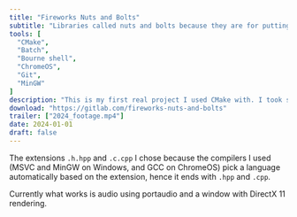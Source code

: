 ```yaml
---
title: "Fireworks Nuts and Bolts"
subtitle: "Libraries called nuts and bolts because they are for putting together an engine"
tools: [
  "CMake",
  "Batch",
  "Bourne shell",
  "ChromeOS",
  "Git",
  "MinGW"
]
description: "This is my first real project I used CMake with. I took some inspiration from [*-mini](../asterisk_mini). All libraries are written in C-linkeable C++, for which I made up the extensions `.h.hpp` and `.c.cpp`."
download: "https://gitlab.com/fireworks-nuts-and-bolts"
trailer: ["2024_footage.mp4"]
date: 2024-01-01
draft: false
---
```


<!-- NOTE: "date:" is not accurate -->
The extensions `.h.hpp` and `.c.cpp` I chose because the compilers I used (MSVC and MinGW on Windows, and GCC on ChromeOS) pick a language automatically based on the extension, hence it ends with `.hpp` and `.cpp`.

Currently what works is audio using portaudio and a window with DirectX 11 rendering.